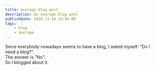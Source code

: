 ```yaml
---
title: average blog post
description: An average blog post
publishDate: 2018-11-10 23:56:00
tags:
    - blog
    - average
---
```


Since everybody nowadays seems to have a blog, I asked myself: "Do I need a blog?".  
The answer is "No".  
So I blogged about it.
